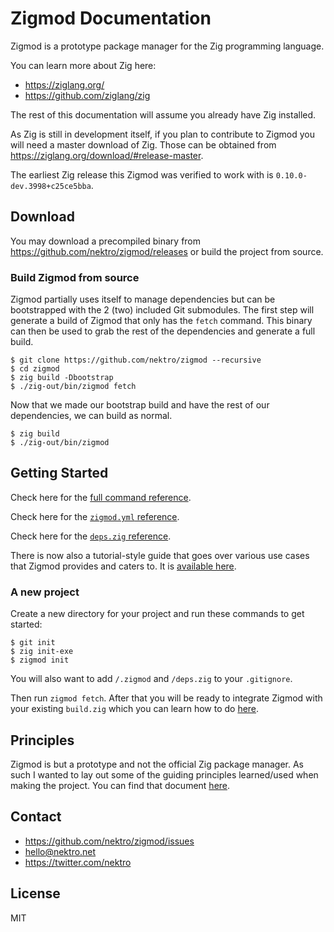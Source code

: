 # Zigmod Documentation

Zigmod is a prototype package manager for the Zig programming language.

You can learn more about Zig here:
- https://ziglang.org/
- https://github.com/ziglang/zig

The rest of this documentation will assume you already have Zig installed.

As Zig is still in development itself, if you plan to contribute to Zigmod you will need a master download of Zig. Those can be obtained from https://ziglang.org/download/#release-master.

The earliest Zig release this Zigmod was verified to work with is `0.10.0-dev.3998+c25ce5bba`.

## Download
You may download a precompiled binary from https://github.com/nektro/zigmod/releases or build the project from source.

### Build Zigmod from source
Zigmod partially uses itself to manage dependencies but can be bootstrapped with the 2 (two) included Git submodules. The first step will generate a build of Zigmod that only has the `fetch` command. This binary can then be used to grab the rest of the dependencies and generate a full build.

```
$ git clone https://github.com/nektro/zigmod --recursive
$ cd zigmod
$ zig build -Dbootstrap
$ ./zig-out/bin/zigmod fetch
```

Now that we made our bootstrap build and have the rest of our dependencies, we can build as normal.

```
$ zig build
$ ./zig-out/bin/zigmod
```

## Getting Started

Check here for the [full command reference](./commands/).

Check here for the [`zigmod.yml` reference](./zig.mod.md).

Check here for the [`deps.zig` reference](./deps.zig.md).

There is now also a tutorial-style guide that goes over various use cases that Zigmod provides and caters to. It is [available here](tutorial.md).

### A new project
Create a new directory for your project and run these commands to get started:
```
$ git init
$ zig init-exe
$ zigmod init
```

You will also want to add `/.zigmod` and `/deps.zig` to your `.gitignore`.

Then run `zigmod fetch`. After that you will be ready to integrate Zigmod with your existing `build.zig` which you can learn how to do [here](commands/fetch.md).

## Principles
Zigmod is but a prototype and not the official Zig package manager. As such I wanted to lay out some of the guiding principles learned/used when making the project. You can find that document [here](./principles.md).

## Contact
- https://github.com/nektro/zigmod/issues
- hello@nektro.net
- https://twitter.com/nektro

## License
MIT

